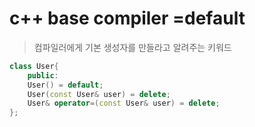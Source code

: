# c++ base compiler =default

> 컴파일러에게 기본 생성자를 만들라고 알려주는 키워드

```cpp
class User{
    public:
    User() = default;
    User(const User& user) = delete;
    User& operator=(const User& user) = delete;
};
```
